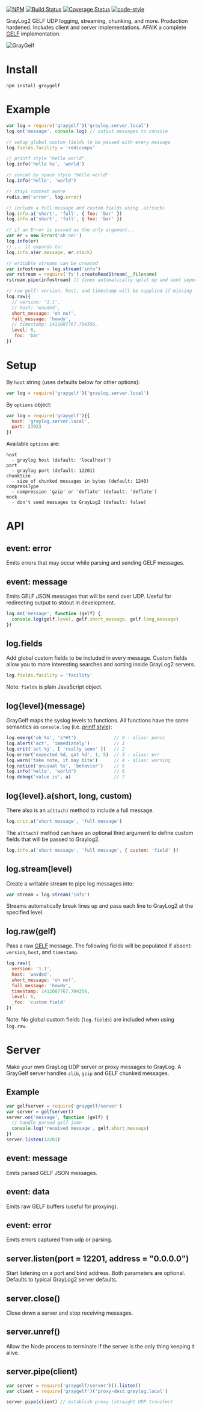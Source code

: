 [![NPM](https://img.shields.io/npm/v/graygelf.svg)](https://npmjs.com/package/graygelf) [![Build Status](https://secure.travis-ci.org/wavded/graygelf.svg)](http://travis-ci.org/wavded/graygelf) [![Coverage Status](https://coveralls.io/repos/github/wavded/graygelf/badge.svg?branch=master)](https://coveralls.io/github/wavded/graygelf?branch=master) [![code-style](https://img.shields.io/badge/code%20style-adc-brightgreen.svg?style=flat)](https://github.com/applieddataconsultants/eslint-config-adc)

GrayLog2 GELF UDP logging, streaming, chunking, and more. Production hardened. Includes client and server implementations. AFAIK a complete [GELF](http://graylog2.org/gelf#specs) implementation.

![GrayGelf](https://raw.github.com/wavded/graygelf/master/graygelf.png)

# Install

```
npm install graygelf
```

# Example

```javascript
var log = require('graygelf')('graylog.server.local')
log.on('message', console.log) // output messages to console

// setup global custom fields to be passed with every message
log.fields.facility = 'redicomps'

// printf style "hello world"
log.info('hello %s', 'world')

// concat by space style "hello world"
log.info('hello', 'world')

// stays context aware
redis.on('error', log.error)

// include a full message and custom fields using .a(ttach)
log.info.a('short', 'full', { foo: 'bar' })
log.info.a('short', 'full', { foo: 'bar' })

// if an Error is passed as the only argument...
var er = new Error('oh no!')
log.info(er)
// ... it expands to:
log.info.a(er.message, er.stack)

// writable streams can be created
var infostream = log.stream('info')
var rstream = require('fs').createReadStream(__filename)
rstream.pipe(infostream) // lines automatically split up and sent seperately

// raw gelf: version, host, and timestamp will be supplied if missing
log.raw({
  // version: '1.1',
  // host: 'wavded',
  short_message: 'oh no!',
  full_message: 'howdy',
  // timestamp: 1412087767.704356,
  level: 6,
  _foo: 'bar'
})
```

# Setup

By `host` string (uses defaults below for other options):

```javascript
var log = require('graygelf')('graylog.server.local')
```

By `options` object:

```javascript
var log = require('graygelf'){{
  host: 'graylog.server.local',
  port: 23923
})
```

Available `options` are:

```
host
  - graylog host (default: 'localhost')
port
  - graylog port (default: 12201)
chunkSize
  - size of chunked messages in bytes (default: 1240)
compressType
  - compression 'gzip' or 'deflate' (default: 'deflate')
mock
  - don't send messages to GrayLog2 (default: false)
```

# API

## event: error

Emits errors that may occur while parsing and sending GELF messages.

## event: message

Emits GELF JSON messages that will be send over UDP. Useful for redirecting output to stdout in development.

```javascript
log.on('message', function (gelf) {
  console.log(gelf.level, gelf.short_message, gelf.long_message)
})
```

## log.fields

Add global custom fields to be included in every message. Custom fields allow you to more interesting searches and sorting inside GrayLog2 servers.

```javascript
log.fields.facility = 'facility'
```

Note: `fields` is plain JavaScript object.

## log{level}(message)

GrayGelf maps the syslog levels to functions. All functions have the same semantics as `console.log` (i.e. [printf style](http://nodejs.org/api/util.html#util_util_format_format)):

```javascript
log.emerg('oh %s', 's*#t')              // 0 - alias: panic
log.alert('act', 'immediately')         // 1
log.crit('act %j', [ 'really soon' ])   // 2
log.error('expected %d, got %d', 1, 5)  // 3 - alias: err
log.warn('take note, it may bite')      // 4 - alias: warning
log.notice('unusual %s', 'behavior')    // 5
log.info('hello', 'world')              // 6
log.debug('value is', a)                // 7
```

## log{level}.a(short, long, custom)

There also is an `a(ttach)` method to include a full message.

```javascript
log.crit.a('short message', 'full message')
```

The `a(ttach)` method can have an optional third argument to define custom fields that will be passed to Graylog2.

```javascript
log.info.a('short message', 'full message', { custom: 'field' })
```

## log.stream(level)

Create a writable stream to pipe log messages into:

```javascript
var stream = log.stream('info')
```

Streams automatically break lines up and pass each line to GrayLog2 at the specified level.

## log.raw(gelf)

Pass a raw [GELF](http://www.graylog2.org/resources/gelf/specification) message. The following fields will be populated if absent: `version`, `host`, and `timestamp`.

```javascript
log.raw({
  version: '1.1',
  host: 'wavded',
  short_message: 'oh no!',
  full_message: 'howdy',
  timestamp: 1412087767.704356,
  level: 6,
  _foo: 'custom field'
})
```

Note: No global custom fields (`log.fields`) are included when using `log.raw`.

# Server

Make your own GrayLog UDP server or proxy messages to GrayLog. A GrayGelf server handles `zlib`, `gzip` and GELF chunked messages.

## Example

```javascript
var gelfserver = require('graygelf/server')
var server = gelfserver()
server.on('message', function (gelf) {
  // handle parsed gelf json
  console.log('received message', gelf.short_message)
})
server.listen(12201)
```

## event: message

Emits parsed GELF JSON messages.

## event: data

Emits raw GELF buffers (useful for proxying).

## event: error

Emits errors captured from udp or parsing.

## server.listen(port = 12201, address = "0.0.0.0")

Start listening on a port and bind address. Both parameters are optional. Defaults to typical GrayLog2 server defaults.

## server.close()

Close down a server and stop receiving messages.

## server.unref()

Allow the Node process to terminate if the server is the only thing keeping it alive.

## server.pipe(client)

```javascript
var server = require('graygelf/server')().listen()
var client = require('graygelf')('proxy-dest.graylog.local')

server.pipe(client) // establish proxy (straight UDP transfer)
```
